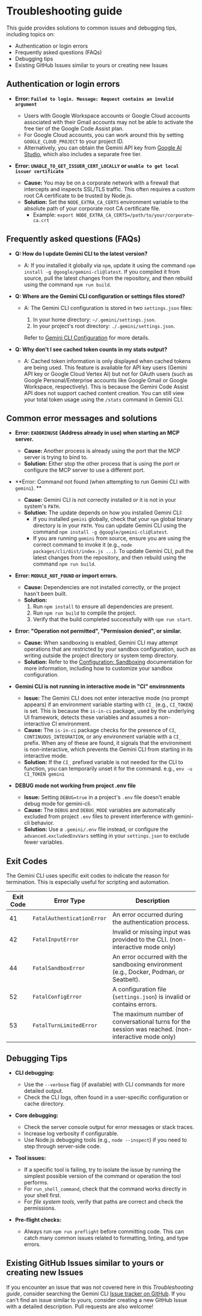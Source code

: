 # Troubleshooting guide

This guide provides solutions to common issues and debugging tips, including
topics on:

- Authentication or login errors
- Frequently asked questions (FAQs)
- Debugging tips
- Existing GitHub Issues similar to yours or creating new Issues

## Authentication or login errors

- **Error: `Failed to login. Message: Request contains an invalid argument`**
  - Users with Google Workspace accounts or Google Cloud accounts
    associated with their Gmail accounts may not be able to activate the free
    tier of the Google Code Assist plan.
  - For Google Cloud accounts, you can work around this by setting
    `GOOGLE_CLOUD_PROJECT` to your project ID.
  - Alternatively, you can obtain the Gemini API key from
    [Google AI Studio](http://aistudio.google.com/app/apikey), which also
    includes a
    separate free tier.

- **Error: `UNABLE_TO_GET_ISSUER_CERT_LOCALLY`
  or `unable to get local issuer certificate`**
  - **Cause:** You may be on a corporate network with a firewall that intercepts
    and inspects SSL/TLS traffic. This often requires a custom root CA
    certificate to be trusted by Node.js.
  - **Solution:** Set the `NODE_EXTRA_CA_CERTS` environment variable to the
    absolute path of your corporate root CA certificate file.
    - Example: `export NODE_EXTRA_CA_CERTS=/path/to/your/corporate-ca.crt`

## Frequently asked questions (FAQs)

- **Q: How do I update Gemini CLI to the latest version?**
  - A: If you installed it globally via `npm`, update it using the command
    `npm install -g @google/gemini-cli@latest`. If you compiled it from source,
    pull the latest changes from the repository, and then rebuild using the
    command `npm run build`.

- **Q: Where are the Gemini CLI configuration or settings files stored?**
  - A: The Gemini CLI configuration is stored in two `settings.json` files:
    1. In your home directory: `~/.gemini/settings.json`.
    2. In your project's root directory: `./.gemini/settings.json`.

    Refer to [Gemini CLI Configuration](./cli/configuration.md) for more
    details.

- **Q: Why don't I see cached token counts in my stats output?**
  - A: Cached token information is only displayed when cached tokens are being
    used. This feature is available for API key users (Gemini API key or Google
    Cloud Vertex AI) but not for OAuth users (such as Google Personal/Enterprise
    accounts like Google Gmail or Google Workspace, respectively). This is
    because the Gemini Code Assist API does not support cached content creation.
    You can still view your total token usage using the `/stats` command in
    Gemini CLI.

## Common error messages and solutions

- **Error: `EADDRINUSE` (Address already in use) when starting an MCP server.**
  - **Cause:** Another process is already using the port that the MCP server is
    trying to bind to.
  - **Solution:**
    Either stop the other process that is using the port or configure the MCP
    server to use a different port.

- **Error: Command not found (when attempting to run Gemini CLI with `gemini`).
  **
  - **Cause:** Gemini CLI is not correctly installed or it is not in your
    system's `PATH`.
  - **Solution:**
    The update depends on how you installed Gemini CLI:
    - If you installed `gemini` globally, check that your `npm` global binary
      directory is in your `PATH`. You can update Gemini CLI using the command
      `npm install -g @google/gemini-cli@latest`.
    - If you are running `gemini` from source, ensure you are using the correct
      command to invoke it (e.g., `node packages/cli/dist/index.js ...`). To
      update Gemini CLI, pull the latest changes from the repository, and then
      rebuild using the command `npm run build`.

- **Error: `MODULE_NOT_FOUND` or import errors.**
  - **Cause:** Dependencies are not installed correctly, or the project hasn't
    been built.
  - **Solution:**
    1. Run `npm install` to ensure all dependencies are present.
    2. Run `npm run build` to compile the project.
    3. Verify that the build completed successfully with `npm run start`.

- **Error: "Operation not permitted", "Permission denied", or similar.**
  - **Cause:** When sandboxing is enabled, Gemini CLI may attempt operations
    that are restricted by your sandbox configuration, such as writing outside
    the project directory or system temp directory.
  - **Solution:** Refer to
    the [Configuration: Sandboxing](./cli/configuration.md#sandboxing)
    documentation for more information, including how to customize your sandbox
    configuration.

- **Gemini CLI is not running in interactive mode in "CI" environments**
  - **Issue:** The Gemini CLI does not enter interactive mode (no prompt
    appears) if an environment variable starting with `CI_` (e.g., `CI_TOKEN`)
    is set. This is because the `is-in-ci` package, used by the underlying UI
    framework, detects these variables and assumes a non-interactive CI
    environment.
  - **Cause:** The `is-in-ci` package checks for the presence of `CI`,
    `CONTINUOUS_INTEGRATION`, or any environment variable with a `CI_` prefix.
    When any of these are found, it signals that the environment is
    non-interactive, which prevents the Gemini CLI from starting in its
    interactive mode.
  - **Solution:** If the `CI_` prefixed variable is not needed for the CLI to
    function, you can temporarily unset it for the command. e.g.,
    `env -u CI_TOKEN gemini`

- **DEBUG mode not working from project .env file**
  - **Issue:** Setting `DEBUG=true` in a project's `.env` file doesn't enable
    debug mode for gemini-cli.
  - **Cause:** The `DEBUG` and `DEBUG_MODE` variables are automatically excluded
    from project `.env` files to prevent interference with gemini-cli behavior.
  - **Solution:** Use a `.gemini/.env` file instead, or configure the
    `advanced.excludedEnvVars` setting in your `settings.json` to exclude fewer
    variables.

## Exit Codes

The Gemini CLI uses specific exit codes to indicate the reason for termination.
This is especially useful for scripting and automation.

| Exit Code | Error Type                 | Description                                                                                         |
|-----------|----------------------------|-----------------------------------------------------------------------------------------------------|
| 41        | `FatalAuthenticationError` | An error occurred during the authentication process.                                                |
| 42        | `FatalInputError`          | Invalid or missing input was provided to the CLI. (non-interactive mode only)                       |
| 44        | `FatalSandboxError`        | An error occurred with the sandboxing environment (e.g., Docker, Podman, or Seatbelt).              |
| 52        | `FatalConfigError`         | A configuration file (`settings.json`) is invalid or contains errors.                               |
| 53        | `FatalTurnLimitedError`    | The maximum number of conversational turns for the session was reached. (non-interactive mode only) |

## Debugging Tips

- **CLI debugging:**
  - Use the `--verbose` flag (if available) with CLI commands for more detailed
    output.
  - Check the CLI logs, often found in a user-specific configuration or cache
    directory.

- **Core debugging:**
  - Check the server console output for error messages or stack traces.
  - Increase log verbosity if configurable.
  - Use Node.js debugging tools (e.g., `node --inspect`) if you need to step
    through server-side code.

- **Tool issues:**
  - If a specific tool is failing, try to isolate the issue by running the
    simplest possible version of the command or operation the tool performs.
  - For `run_shell_command`, check that the command works directly in your shell
    first.
  - For _file system tools_, verify that paths are correct and check the
    permissions.

- **Pre-flight checks:**
  - Always run `npm run preflight` before committing code. This can catch many
    common issues related to formatting, linting, and type errors.

## Existing GitHub Issues similar to yours or creating new Issues

If you encounter an issue that was not covered here in this _Troubleshooting
guide_, consider searching the Gemini
CLI [Issue tracker on GitHub](https://github.com/google-gemini/gemini-cli/issues).
If you can't find an issue similar to yours, consider creating a new GitHub
Issue with a detailed description. Pull requests are also welcome!
